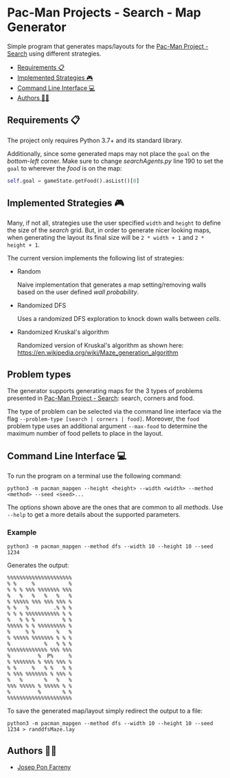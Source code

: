 Pac-Man Projects - Search - Map Generator
=========================================

Simple program that generates maps/layouts for the
[Pac-Man Project - Search][pacman-project-search]
using different strategies.

 * [Requirements 📋](#Requirements-)
 * [Implemented Strategies 🎮](#Implemented-Strategies-)
 * [Command Line Interface 💻](#Command-Line-Interface-)
 * [Authors 👨‍🎨](#Authors-)

## Requirements 📋

The project only requires Python 3.7+ and its standard library.

Additionally, since some generated maps may not place the `goal`
on the *bottom*-*left* corner. Make sure to change *searchAgents.py*
line 190 to set the `goal` to wherever the *food* is on the map:

```python
self.goal = gameState.getFood().asList()[0]
```

## Implemented Strategies 🎮

Many, if not all, strategies use the user specified `width` and
`height` to define the size of the *search* grid. But, in order
to generate nicer looking maps, when generating the layout its
final size will be `2 * width + 1` and `2 * height + 1`.

The current version implements the following list of strategies:

 * Random

   Naive implementation that generates a map setting/removing walls
   based on the user defined *wall probability*.

 * Randomized DFS

   Uses a randomized DFS exploration to knock down walls
   between *cells*.

 * Randomized Kruskal's algorithm

   Randomized version of Kruskal's algorithm as shown here:
   https://en.wikipedia.org/wiki/Maze_generation_algorithm


## Problem types

The generator supports generating maps for the 3 types of
problems presented in
[Pac-Man Project - Search][pacman-project-search]: search,
corners and food.

The type of problem can be selected via the command line interface
via the flag `--problem-type [search | corners | food]`. Moreover,
the `food` problem type uses an additional argument `--max-food` to
determine the maximum number of food pellets to place in the layout.

## Command Line Interface 💻

To run the program on a terminal use the following command:

```console
python3 -m pacman_mapgen --height <height> --width <width> --method <method> --seed <seed>...
```

The options shown above are the ones that are common to all *methods*. Use
`--help` to get a more details about the supported parameters.

### Example

```
python3 -m pacman_mapgen --method dfs --width 10 --height 10 --seed 1234
```

Generates the output:

```
%%%%%%%%%%%%%%%%%%%%%
% %     %           %
% % % %%% %%%%%%% %%%
%   %   %   %   %   %
% %%%%% %%% %%% %%% %
% %   %        .% % %
% % % %%%%%%%%%%% % %
%   % % %         % %
%%%%% % % %%%%%%%%% %
%     % %       %   %
% %%%%% %%%%%%% % % %
%           %   % % %
%%%%%%%%%%%%% %%% %%%
%         %  P%     %
% %%%%%%% % %%% %%% %
% %     %   % %   % %
% %%% %%%%%%% % %%% %
%   %       %   %   %
%%% %%%%% % %%%%% % %
%         %       % %
%%%%%%%%%%%%%%%%%%%%%
```
To save the generated map/layout simply redirect the output to a file:

```
python3 -m pacman_mapgen --method dfs --width 10 --height 10 --seed 1234 > randdfsMaze.lay
```


## Authors 👨‍🎨

 * [Josep Pon Farreny](https://github.com/jponf)

[pacman-project-search]: https://inst.eecs.berkeley.edu/~cs188/sp22/project1/
